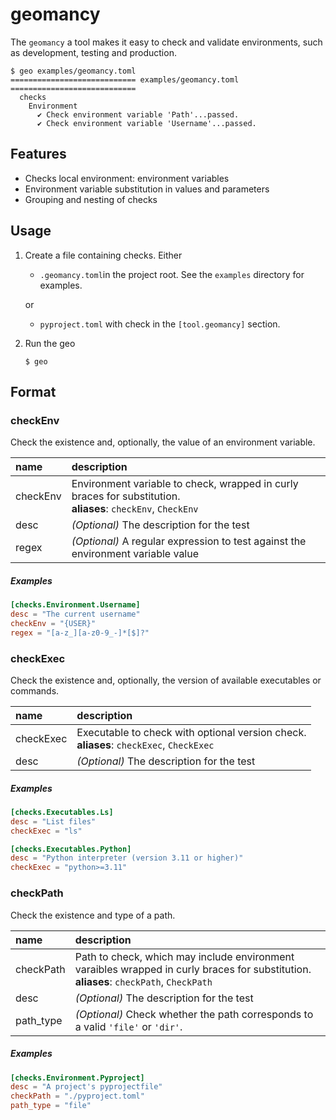 # geomancy

The ``geomancy`` a tool makes it easy to check and validate environments, such
as development, testing and production.

```shell
$ geo examples/geomancy.toml
============================ examples/geomancy.toml ============================
  checks
    Environment
      ✔ Check environment variable 'Path'...passed.
      ✔ Check environment variable 'Username'...passed.
```

## Features
- Checks local environment: environment variables
- Environment variable substitution in values and parameters
- Grouping and nesting of checks

## Usage
1. Create a file containing checks. Either

   - ``.geomancy.toml``in the project root. See the ``examples`` directory for
     examples.

   or

   - ``pyproject.toml`` with check in the ``[tool.geomancy]`` section.

2. Run the geo

   ```shell
   $ geo
   ```

## Format

### checkEnv

Check the existence and, optionally, the value of an environment variable.

| name      | description                                                                                                                  |
|:----------|:-----------------------------------------------------------------------------------------------------------------------------|
| checkEnv  | Environment variable to check, wrapped in curly braces for substitution. <br>__aliases__: ``checkEnv``, ``CheckEnv``         |
| desc      | _(Optional)_ The description for the test                                                                                    |
| regex     | _(Optional)_ A regular expression to test against the environment variable value                                             |

##### Examples

```toml
[checks.Environment.Username]
desc = "The current username"
checkEnv = "{USER}"
regex = "[a-z_][a-z0-9_-]*[$]?"
```

### checkExec

Check the existence and, optionally, the version of available executables or
commands.

| name      | description                                                                                    |
|:----------|:-----------------------------------------------------------------------------------------------|
| checkExec | Executable to check with optional version check. <br>__aliases__: ``checkExec``, ``CheckExec`` |
| desc      | _(Optional)_ The description for the test                                                      |

##### Examples

```toml
[checks.Executables.Ls]
desc = "List files"
checkExec = "ls"
```

```toml
[checks.Executables.Python]
desc = "Python interpreter (version 3.11 or higher)"
checkExec = "python>=3.11"
```

### checkPath

Check the existence and type of a path.

| name      | description                                                                                                                                    |
|:----------|:-----------------------------------------------------------------------------------------------------------------------------------------------|
| checkPath | Path to check, which may include environment varaibles wrapped in curly braces for substitution. <br>__aliases__: ``checkPath``, ``CheckPath`` |
| desc      | _(Optional)_ The description for the test                                                                                                      |
| path_type | _(Optional)_ Check whether the path corresponds to a valid ``'file'`` or ``'dir'``.                                                            |

##### Examples

```toml
[checks.Environment.Pyproject]
desc = "A project's pyprojectfile"
checkPath = "./pyproject.toml"
path_type = "file"
```
